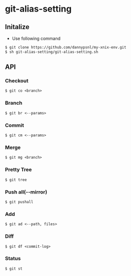 # git-alias-setting
## Initalize
* Use following command  
```bash
$ git clone https://github.com/dannypsnl/my-xnix-env.git
$ sh git-alias-setting/git-alias-setting.sh
```
## API
### Checkout
`$ git co <branch>`
### Branch
`$ git br <--params>`
### Commit
`$ git cm <--params>`
### Merge
`$ git mg <branch>`
### Pretty Tree
`$ git tree`
### Push all(--mirror)
`$ git pushall`
### Add
`$ git ad <--path, files>`
### Diff
`$ git df <commit-log>`
### Status
`$ git st`
